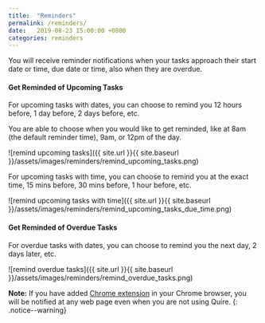 ```yaml
---
title:  "Reminders"
permalink: /reminders/  
date:   2019-08-23 15:00:00 +0800
categories: reminders
---
```

You will receive reminder notifications when your tasks approach their start date or time, due date or time, also when they are overdue.

#### Get Reminded of Upcoming Tasks

For upcoming tasks with dates, you can choose to remind you 12 hours before, 1 day before, 2 days before, etc.

You are able to choose when you would like to get reminded, like at 8am (the default reminder time), 9am, or 12pm of the day.

![remind upcoming tasks]({{ site.url }}{{ site.baseurl }}/assets/images/reminders/remind_upcoming_tasks.png)

For upcoming tasks with time, you can choose to remind you at the exact time, 15 mins before, 30 mins before, 1 hour before, etc.

![remind upcoming tasks with time]({{ site.url }}{{ site.baseurl }}/assets/images/reminders/remind_upcoming_tasks_due_time.png)


#### Get Reminded of Overdue Tasks

For overdue tasks with dates, you can choose to remind you the next day, 2 days later, etc.

![remind overdue tasks]({{ site.url }}{{ site.baseurl }}/assets/images/reminders/remind_overdue_tasks.png)

**Note:** If you have added [Chrome extension](/guide/chrome-extension/) in your Chrome browser, you will be notified at any web page even when you are not using Quire.
{: .notice--warning}

